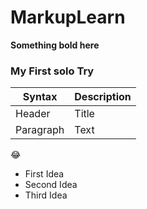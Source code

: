  # MarkupLearn

**Something bold here**

<h3>My First solo Try</h3>

| Syntax | Description |
| ----------- | ----------- |
| Header | Title |
| Paragraph | Text |

:joy:

- First   Idea    
- Second  Idea
- Third   Idea
